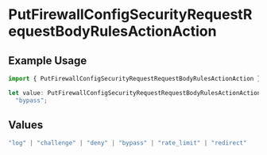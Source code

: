 # PutFirewallConfigSecurityRequestRequestBodyRulesActionAction

## Example Usage

```typescript
import { PutFirewallConfigSecurityRequestRequestBodyRulesActionAction } from "@vercel/sdk/models/operations/putfirewallconfig.js";

let value: PutFirewallConfigSecurityRequestRequestBodyRulesActionAction =
  "bypass";
```

## Values

```typescript
"log" | "challenge" | "deny" | "bypass" | "rate_limit" | "redirect"
```